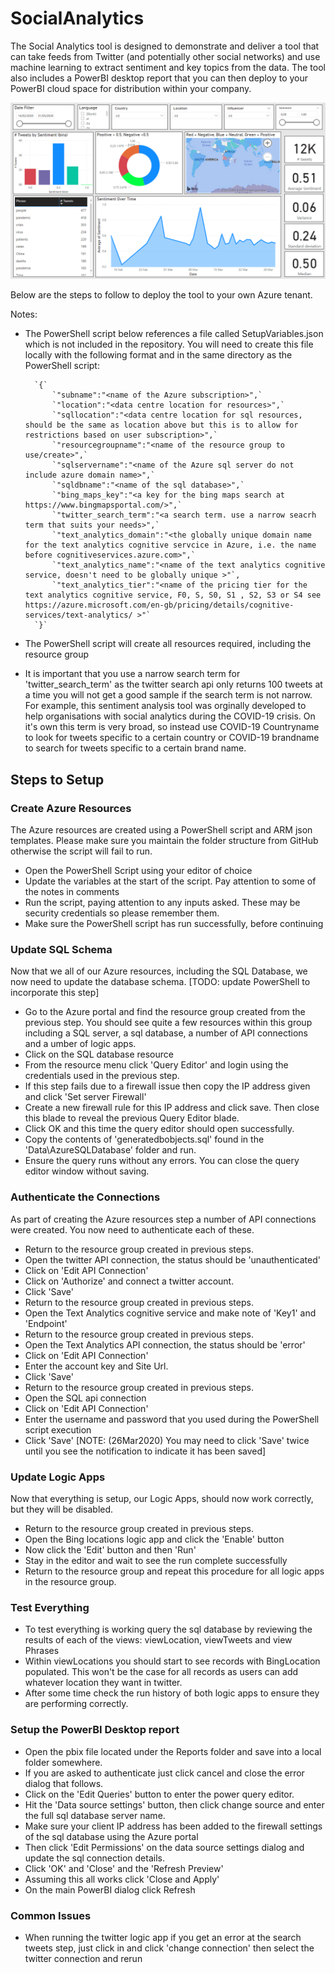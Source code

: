 # SocialAnalytics
The Social Analytics tool is designed to demonstrate and deliver a tool that can take feeds from Twitter (and potentially other social networks) and use machine learning to extract sentiment and key topics from the data.
The tool also includes a PowerBI desktop report that you can then deploy to your PowerBI cloud space for distribution within your company.


![alt text](Assets/dashboard1.png "Social analytics dashboard")


Below are the steps to follow to deploy the tool to your own Azure tenant.

Notes:

- The PowerShell script below references a file called SetupVariables.json which is not included in the repository. You will need to create this file locally with the following format and in the same directory as the PowerShell script:

        `{`  
            `"subname":"<name of the Azure subscription>",`  
            `"location":"<data centre location for resources>",`  
            `"sqllocation":"<data centre location for sql resources, should be the same as location above but this is to allow for restrictions based on user subscription>",`  
            `"resourcegroupname":"<name of the resource group to use/create>",`  
            `"sqlservername":"<name of the Azure sql server do not include azure domain name>",`  
            `"sqldbname":"<name of the sql database>",`  
            `"bing_maps_key":"<a key for the bing maps search at https://www.bingmapsportal.com/>",`  
            `"twitter_search_term":"<a search term. use a narrow seacrh term that suits your needs>",`  
            `"text_analytics_domain":"<the globally unique domain name for the text analytics cognitive servcice in Azure, i.e. the name before cognitiveservices.azure.com>",`  
            `"text_analytics_name":"<name of the text analytics cognitive service, doesn't need to be globally unique >"`,
            `"text_analytics_tier":"<name of the pricing tier for the text analytics cognitive service, F0, S, S0, S1 , S2, S3 or S4 see https://azure.microsoft.com/en-gb/pricing/details/cognitive-services/text-analytics/ >"`
        `}`  


- The PowerShell script will create all resources required, including the resource group

- It is important that you use a narrow search term for 'twitter_search_term' as the twitter search api only returns 100 tweets at a time you will not get a good sample if the search term is not narrow. For example, this sentiment analysis tool was orginally developed to help organisations with social analytics during the COVID-19 crisis. On it's own this term is very broad, so instead use COVID-19 Countryname to look for tweets specific to a certain country or COVID-19 brandname to search for tweets specific to a certain brand name.

## Steps to Setup

### Create Azure Resources
The Azure resources are created using a PowerShell script and ARM json templates. Please make sure you maintain the folder structure from GitHub otherwise the script will fail to run.
 - Open the PowerShell Script using your editor of choice
 - Update the variables at the start of the script. Pay attention to some of the notes in comments
 - Run the script, paying attention to any inputs asked. These may be security credentials so please remember them.
 - Make sure the PowerShell script has run successfully, before continuing

### Update SQL Schema
Now that we all of our Azure resources, including the SQL Database, we now need to update the database schema. [TODO: update PowerShell to incorporate this step]
- Go to the Azure portal and find the resource group created from the previous step. You should see quite a few resources within this group including a SQL server, a sql database, a number of API connections and a umber of logic apps.
- Click on the SQL database resource
- From the resource menu click 'Query Editor' and login using the credentials used in the previous step.
- If this step fails due to a firewall issue then copy the IP address given and click 'Set server Firewall'
- Create a new firewall rule for this IP address and click save. Then close this blade to reveal the previous Query Editor blade.
- Click OK and this time the query editor should open successfully.
- Copy the contents of 'generatedbobjects.sql' found in the 'Data\AzureSQLDatabase' folder and run.
- Ensure the query runs without any errors. You can close the query editor window without saving.
### Authenticate the Connections
As part of creating the Azure resources step a number of API connections were created. You now need to authenticate each of these.
- Return to the resource group created in previous steps.
- Open the twitter API connection, the status should be 'unauthenticated'
- Click on 'Edit API Connection'
- Click on 'Authorize' and connect a twitter account.
- Click 'Save'
- Return to the resource group created in previous steps.
- Open the Text Analytics cognitive service and make note of 'Key1' and 'Endpoint'
- Return to the resource group created in previous steps.
- Open the Text Analytics API connection, the status should be 'error'
- Click on 'Edit API Connection'
- Enter the account key and Site Url.
- Click 'Save'
- Return to the resource group created in previous steps.
- Open the SQL api connection
- Click on 'Edit API Connection'
- Enter the username and password that you used during the PowerShell script execution
- Click 'Save' [NOTE: (26Mar2020) You may need to click 'Save' twice until you see the notification to indicate it has been saved]
### Update Logic Apps
Now that everything is setup, our Logic Apps, should now work correctly, but they will be disabled.
- Return to the resource group created in previous steps.
- Open the Bing locations logic app and click the 'Enable' button
- Now click the 'Edit' button and then 'Run'
- Stay in the editor and wait to see the run complete successfully
- Return to the resource group and repeat this procedure for all logic apps in the resource group.
### Test Everything
- To test everything is working query the sql database by reviewing the results of each of the views: viewLocation, viewTweets and view Phrases
- Within viewLocations you should start to see records with BingLocation populated. This won't be the case for all records as users can add whatever location they want in twitter.
- After some time check the run history of both logic apps to ensure they are performing correctly.

### Setup the PowerBI Desktop report
- Open the pbix file located under the Reports folder and save into a local folder somewhere. 
- If you are asked to authenticate just click cancel and close the error dialog that follows.
- Click on the 'Edit Queries' button to enter the power query editor.
- Hit the 'Data source settings' button, then click change source and enter the full sql database server name.
- Make sure your client IP address has been added to the firewall settings of the sql database using the Azure portal
- Then click 'Edit Permissions' on the data source settings dialog and update the sql connection details.
- Click 'OK' and 'Close' and the 'Refresh Preview'
- Assuming this all works click 'Close and Apply'
- On the main PowerBI dialog click Refresh

### Common Issues
- When running the twitter logic app if you get an error at the search tweets step, just click in and click 'change connection' then select the twitter connection and rerun

  
